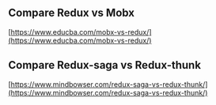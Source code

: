 ## Compare Redux vs Mobx

[https://www.educba.com/mobx-vs-redux/](https://www.educba.com/mobx-vs-redux/)

## Compare Redux-saga vs Redux-thunk

[https://www.mindbowser.com/redux-saga-vs-redux-thunk/](https://www.mindbowser.com/redux-saga-vs-redux-thunk/)
